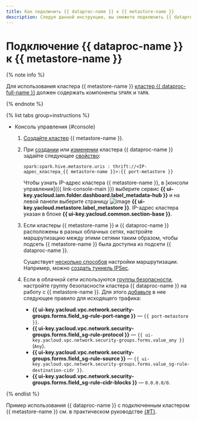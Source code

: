 ```yaml
---
title: Как подключить {{ dataproc-name }} к {{ metastore-name }}
description: Следуя данной инструкции, вы сможете подключить {{ dataproc-name }} к {{ metastore-name }}.
---
```


# Подключение {{ dataproc-name }} к {{ metastore-name }}

{% note info %}

Для использования кластера {{ metastore-name }} [кластер {{ dataproc-full-name }}](../../../data-proc/concepts/index.md) должен содержать компоненты `SPARK` и `YARN`.

{% endnote %}

{% list tabs group=instructions %}

* Консоль управления {#console}

    1. [Создайте кластер](cluster-create.md) {{ metastore-name }}.
    1. При [создании](../../../data-proc/operations/cluster-create.md) или [изменении](../../../data-proc/operations/cluster-update.md) кластера {{ dataproc-name }} задайте следующее [свойство](../../../data-proc/concepts/settings-list.md):

        ```text
        spark:spark.hive.metastore.uris : thrift://<IP-адрес_кластера_{{ metastore-name }}>:{{ port-metastore }}
        ```

        Чтобы узнать IP-адрес кластера {{ metastore-name }}, в [консоли управления]({{ link-console-main }}) выберите сервис **{{ ui-key.yacloud.iam.folder.dashboard.label_metadata-hub }}** и на левой панели выберите страницу ![image](../../../_assets/console-icons/database.svg) **{{ ui-key.yacloud.metastore.label_metastore }}**. IP-адрес кластера указан в блоке **{{ ui-key.yacloud.common.section-base }}**.

    1. Если кластеры {{ metastore-name }} и {{ dataproc-name }} расположены в разных облачных сетях, настройте маршрутизацию между этими сетями таким образом, чтобы подсеть {{ metastore-name }} была доступна из подсети {{ dataproc-name }}.

        Существует [несколько способов](../../../tutorials/routing/index.md) настройки маршрутизации. Например, можно [создать туннель IPSec](../../../tutorials/routing/ipsec/ipsec-vpn.md).

    1. Если в облачной сети используются [группы безопасности](../../../vpc/concepts/security-groups.md), настройте группу безопасности кластера {{ dataproc-name }} на работу с {{ metastore-name }}. Для этого [добавьте](../../../vpc/operations/security-group-add-rule.md) в нее следующее правило для исходящего трафика:

        * **{{ ui-key.yacloud.vpc.network.security-groups.forms.field_sg-rule-port-range }}** — `{{ port-metastore }}`.
        * **{{ ui-key.yacloud.vpc.network.security-groups.forms.field_sg-rule-protocol }}** — `{{ ui-key.yacloud.vpc.network.security-groups.forms.value_any }}` (`Any`).
        * **{{ ui-key.yacloud.vpc.network.security-groups.forms.field_sg-rule-source }}** — `{{ ui-key.yacloud.vpc.network.security-groups.forms.value_sg-rule-destination-cidr }}`.
        * **{{ ui-key.yacloud.vpc.network.security-groups.forms.field_sg-rule-cidr-blocks }}** — `0.0.0.0/0`.

{% endlist %}

Пример использования {{ dataproc-name }} с подключенным кластером {{ metastore-name }} см. в практическом руководстве [{#T}](../../tutorials/sharing-tables.md).
